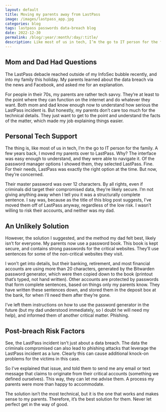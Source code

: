 ```yaml
---
layout: default
title: Moving my parents away from LastPass
image: /images/lastpass_app.jpg
categories: blog
tags: lastpass passwords data-breach blog
date: 2022-12-30
permalink: /blog/:year/:month/:day/:title/
description: Like most of us in tech, I’m the go to IT person for the family. A few years back, I moved most of my family over to LastPass. Now, I’ve moved them away from LastPass.
---
```

## Mom and Dad Had Questions
The LastPass debacle reached outside of my InfoSec bubble recently, and into my family this holiday. My parents learned about the data breach via the news and Facebook, and asked me for an explanation.

For people in their 70s, my parents are rather tech savvy. They’re at least to the point where they can function on the internet and do whatever they want. Both mom and dad know enough now to understand how serious the LastPass incident is. But honestly, my parents don’t care too much for the technical details. They just want to get to the point and understand the facts of the matter, which made my job explaining things easier.

## Personal Tech Support
The thing is, like most of us in tech, I’m the go to IT person for the family. A few years back, I moved my parents over to LastPass. Why? The interface was easy enough to understand, and they were able to navigate it. Of the password manager options I showed them, they selected LastPass. Fine. For their needs, LastPass was exactly the right option at the time. But now, they’re concerned.

Their master password was over 12 characters. By all rights, even if criminals did target their compromised data, they’re likely secure. I’m not giving anything away when I tell you it was a structurally complete sentence. I say was, because as the title of this blog post suggests, I’ve moved them off of LastPass anyway, regardless of the low risk. I wasn’t willing to risk their accounts, and neither was my dad.

## An Unlikely Solution
However, the solution I suggested, and the method my dad felt best, likely isn’t for everyone. My parents now use a password book. This book is kept secure, and contains strong passwords for the critical websites. They’ll use sentences for some of the non-critical websites they visit.

I won’t get into details, but their banking, retirement, and most financial accounts are using more than 20 characters, generated by the Bitwarden password generator, which were then copied down to the book (printout that’s typed, not hand written). Other accounts are protected by passwords that form complete sentences, based on things only my parents know. They have written these sentences down, and stored them in the deposit box at the bank, for when I’ll need them after they’re gone.

I’ve left them instructions on how to use the password generator in the future (but my dad understood immediately, so I doubt he will need my help), and informed them of another critical matter. Phishing.

## Post-breach Risk Factors
See, the LastPass incident isn’t just about a data breach. The data the criminals compromised can also lead to phishing attacks that leverage the LastPass incident as a lure. Clearly this can cause additional knock-on problems for the victims in this case.

So I’ve explained that issue, and told them to send me any email or text message that claims to originate from their critical accounts (something we defined ourselves). This way, they can let me advise them. A process my parents were more than happy to accommodate.

The solution isn’t the most technical, but it is the one that works and makes sense to my parents. Therefore, it’s the best solution for them. Never let perfect get in the way of good.
